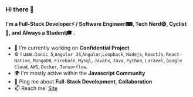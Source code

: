 ### Hi there 👋


#### I'm a Full-Stack Developer⚡ / Software Engineer⌨, Tech Nerd😄, Cyclist🚴, and Always a Student🎓 .

- 🔭 I'm currently working on **Confidential Project**
- ⚙️ I use :`Ionic 5`,`Angular JS`,`Angular`,`Loopback`, `Nodejs`, `ReactJs`, `React-Native`, `MongoDB`, `Firebase`, `MySql`, `JavaFx`, `Java`, `Python`, `Laravel`, `Google Cloud`, `AWS`, `Docker`, `Tensorflow`.
- 🌍 I'm mostly active within the **Javascript Community**
- 💬 Ping me about **Full-Stack Development**, **Collaboration**
- 📫 Reach me: [Site](https://lazybrucewayne.github.io/)
